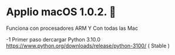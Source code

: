 # Applio macOS 1.0.2. 🍏

Funciona con procesadores ARM Y  Con todas las Mac

-1 Primer paso dercargar Python  3.10.0 https://www.python.org/downloads/release/python-3100/ ( Stable )


